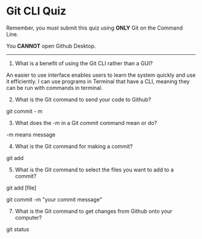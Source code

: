 # Git CLI Quiz

Remember, you must submit this quiz using __ONLY__ Git on the Command Line. 

You __CANNOT__ open Github Desktop.

---

1. What is a benefit of using the Git CLI rather than a GUI?

<!-- Write your answer here -->
An easier to use interface enables users to learn the system quickly and use it efficiently. I can use programs in Terminal that have a CLI, meaning they can be run with commands in terminal. 

2. What is the Git command to send your code to Github?

<!-- Write your answer here -->
git commit - m

3. What does the -m in a Git commit command mean or do?

<!-- Write your answer here -->
-m means message

4. What is the Git command for making a commit?

<!-- Write your answer here -->
git add 

5. What is the Git command to select the files you want to add to a commit?

<!-- Write your answer here -->
git add [file]


<!-- Write your answer here -->
git commit -m "your commit message"

7. What is the Git command to get changes from Github onto your computer?

<!-- Write your answer here -->
git status